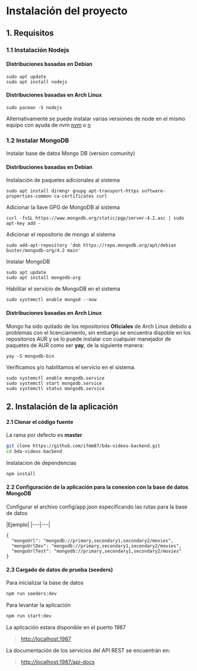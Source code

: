 # Instalación del proyecto

## 1. Requisitos

### 1.1 Instalación Nodejs

#### Distribuciones basadas en Debian
```
sudo apt update
sudo apt install nodejs
```
#### Distribuciones basadas en Arch Linux
```
sudo pacman -S nodejs
```
Alternativamente se puede instalar varias versiones de node en el mismo equipo con ayuda de 
nvm [nvm](https://github.com/creationix/nvm) o [n](https://github.com/tj/n)

### 1.2 Instalar MongoDB
Instalar base de datos Mongo DB (version comunity)
#### Distribuciones basadas en Debian
Instalación de paquetes adicionales al sistema
```
sudo apt install dirmngr gnupg apt-transport-https software-properties-common ca-certificates curl
```
Adicionar la llave GPG de MongoDB al sistema
```
curl -fsSL https://www.mongodb.org/static/pgp/server-4.2.asc | sudo apt-key add -
```
Adicionar el repositorio de mongo al sistema
```
sudo add-apt-repository 'deb https://repo.mongodb.org/apt/debian buster/mongodb-org/4.2 main'
```
Instalar MongoDB
```
sudo apt update
sudo apt install mongodb-org
```
Habilitar el servicio de MongoDB en el sistema
```
sudo systemctl enable mongod --now
```
#### Distribuciones basadas en Arch Linux
Mongo ha sido quitado de los repositorios **Oficiales** de Arch Linux debido a problemas con el licenciamiento,
sin embargo se encuentra dispoble en los repositorios AUR y se lo puede instalar con cualquier manejador de paquetes de AUR como ser **yay**, de la siguiente manera:
```
yay -S mongodb-bin
```
Verificamos y/o habilitamos el servicio en el sistema.
```
sudo systemctl enable mongodb.service
sudo systemctl start mongodb.service
sudo systemctl status mongodb.service
```
## 2. Instalación de la aplicación

#### 2.1 Clonar el código fuente
La rama por defecto es **master**
```sh
git clone https://github.com/ifmm87/bda-videos-backend.git
cd bda-videos-backend
```
Instalacion de dependencias

```sh
npm install
```
#### 2.2 Configuración de la aplicación para la conexion con la base de datos MongoDB

Configurar el archivo config/app.json especificando las rutas para la base de datos

|Ejemplo|
|---|---|
```
{
  "mongoUrl": "mongodb://primary,secondary1,secondary2/movies",
  "mongoUrlDev": "mongodb://primary,secondary1,secondary2/movies",
  "mongoUrlTest": "mongodb://primary,secondary1,secondary2/movies"
}
```
#### 2.3 Cargado de datos de prueba (seeders)
Para inicializar la base de datos
```sh
npm run seeders:dev
```
Para levantar la aplicación
```sh
npm run start:dev
```
La aplicación estara disponible en el puerto 1987

 > [http://localhost:1987](http://localhost:1987)

La documentación de los servicios del API REST  se encuentrán en:
 > [http://localhost:1987/api-docs](http://localhost:1987/api-docs)


